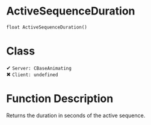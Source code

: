 # ActiveSequenceDuration
```
float ActiveSequenceDuration()
```
# Class
✔ `Server: CBaseAnimating`  
✖ `Client: undefined`  

# Function Description
Returns the duration in seconds of the active sequence.

